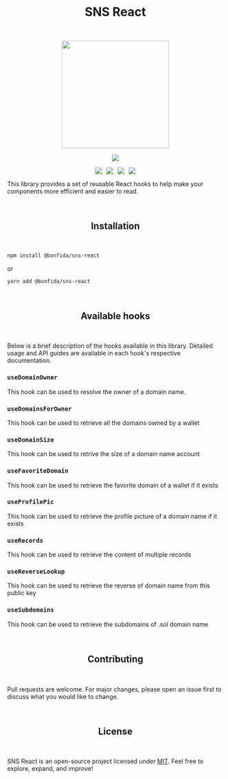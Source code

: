 <h1 align="center">SNS React</h1>
<br />

<p align="center">
<img width="250" src="https://i.imgur.com/nn7LMNV.png"/>
</p>

<p align="center">
<a href="https://twitter.com/bonfida">
<img src="https://img.shields.io/twitter/url?label=Bonfida&style=social&url=https%3A%2F%2Ftwitter.com%2Fbonfida">
</a>
</p>

<div style="display: flex; justify-content: center; align-items: center;">
<a style="margin:0 5px" href="https://www.npmjs.com/package/@bonfida/sns-react"><img src="https://img.shields.io/npm/v/@bonfida/sns-react.svg?style=flat"></a>
<a style="margin:0 5px" href="https://www.npmjs.com/package/@bonfida/sns-react"><img src="https://img.shields.io/npm/dm/@bonfida/sns-react.svg"></a>
<a style="margin:0 5px" href="https://github.com/Bonfida/sns-sdk"><img src="https://img.shields.io/github/stars/Bonfida/sns-sdk"></a>
<a style="margin:0 5px" href="https://github.com/Bonfida/sns-sdk"><img src="https://img.shields.io/github/issues/Bonfida/sns-sdk"></a>
</div>

This library provides a set of reusable React hooks to help make your components more efficient and easier to read.

<br />
<h2 align="center">Installation</h2>
<br />

```bash
npm install @bonfida/sns-react
```

or

```bash
yarn add @bonfida/sns-react
```

<br />
<h2 align="center">Available hooks</h2>
<br />

Below is a brief description of the hooks available in this library. Detailed usage and API guides are available in each hook's respective documentation.

### `useDomainOwner`

This hook can be used to resolve the owner of a domain name.

### `useDomainsForOwner`

This hook can be used to retrieve all the domains owned by a wallet

### `useDomainSize`

This hook can be used to retrive the size of a domain name account

### `useFavoriteDomain`

This hook can be used to retrieve the favorite domain of a wallet if it exists

### `useProfilePic`

This hook can be used to retrieve the profile picture of a domain name if it exists

### `useRecords`

This hook can be used to retrieve the content of multiple records

### `useReverseLookup`

This hook can be used to retrieve the reverse of domain name from this public key

### `useSubdomains`

This hook can be used to retrieve the subdomains of .sol domain name

<br />
<h2 align="center">Contributing</h2>
<br />

Pull requests are welcome. For major changes, please open an issue first to discuss what you would like to change.

<br />
<h2 align="center">License</h2>
<br />

SNS React is an open-source project licensed under [MIT](/LICENSE.md). Feel free to explore, expand, and improve!
